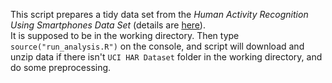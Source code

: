 This script prepares a tidy data set from the *Human Activity Recognition Using Smartphones Data Set* (details are [here](http://archive.ics.uci.edu/ml/datasets/Human+Activity+Recognition+Using+Smartphones)).    
It is supposed to be in the working directory. Then type `source("run_analysis.R")` on the console, and script will download and unzip data if there isn't `UCI HAR Dataset` folder in the working directory, and do some preprocessing.